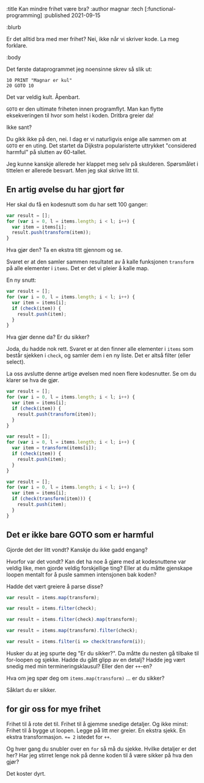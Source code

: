 :title Kan mindre frihet være bra?
:author magnar
:tech [:functional-programming]
:published 2021-09-15

:blurb

Er det alltid bra med mer frihet? Nei, ikke når vi skriver kode. La meg forklare.

:body

Det første dataprogrammet jeg noensinne skrev så slik ut:

```
10 PRINT "Magnar er kul"
20 GOTO 10
```

Det var veldig kult. Åpenbart.

`GOTO` er den ultimate friheten innen programflyt. Man kan flytte eksekveringen
til hvor som helst i koden. Dritbra greier da!

Ikke sant?

Du gikk ikke på den, nei. I dag er vi naturligvis enige alle sammen om at `GOTO`
er en uting. Det startet da Dijkstra popularisterte uttrykket "considered
harmful" på slutten av 60-tallet.

Jeg kunne kanskje allerede her klappet meg selv på skulderen. Spørsmålet i
tittelen er allerede besvart. Men jeg skal skrive litt til.

## En artig øvelse du har gjort før

Her skal du få en kodesnutt som du har sett 100 ganger:

```js
var result = [];
for (var i = 0, l = items.length; i < l; i++) {
  var item = items[i];
  result.push(transform(item));
}
```

Hva gjør den? Ta en ekstra titt gjennom og se.

Svaret er at den samler sammen resultatet av å kalle funksjonen `transform` på
alle elementer i `items`. Det er det vi pleier å kalle map.

En ny snutt:

```js
var result = [];
for (var i = 0, l = items.length; i < l; i++) {
  var item = items[i];
  if (check(item)) {
    result.push(item);
  }
}
```

Hva gjør denne da? Er du sikker?

Joda, du hadde nok rett. Svaret er at den finner alle elementer i `items` som
består sjekken i `check`, og samler dem i en ny liste. Det er altså filter
(eller select).

La oss avslutte denne artige øvelsen med noen flere kodesnutter. Se om du klarer
se hva de gjør.

```js
var result = [];
for (var i = 0, l = items.length; i < l; i++) {
  var item = items[i];
  if (check(item)) {
    result.push(transform(item));
  }
}
```

```js
var result = [];
for (var i = 0, l = items.length; i < l; i++) {
  var item = transform(items[i]);
  if (check(item)) {
    result.push(item);
  }
}
```

```js
var result = [];
for (var i = 0, l = items.length; i < l; i++) {
  var item = items[i];
  if (check(transform(item))) {
    result.push(item);
  }
}
```

## Det er ikke bare GOTO som er harmful

Gjorde det der litt vondt? Kanskje du ikke gadd engang?

Hvorfor var det vondt? Kan det ha noe å gjøre med at kodesnuttene var veldig
like, men gjorde veldig forskjellige ting? Eller at du måtte gjenskape loopen
mentalt for å pusle sammen intensjonen bak koden?

Hadde det vært greiere å parse disse?

```js
var result = items.map(transform);
```

```js
var result = items.filter(check);
```

```js
var result = items.filter(check).map(transform);
```

```js
var result = items.map(transform).filter(check);
```

```js
var result = items.filter(i => check(transform(i));
```

Husker du at jeg spurte deg "Er du sikker?". Da måtte du nesten gå tilbake til
for-loopen og sjekke. Hadde du gått glipp av en detalj? Hadde jeg vært snedig
med min termineringsklausul? Eller den der `++`-en?

Hva om jeg spør deg om `items.map(transform)` ... er du sikker?

Såklart du er sikker.

## for gir oss for mye frihet

Frihet til å rote det til. Frihet til å gjemme snedige detaljer. Og ikke minst:
Frihet til å bygge ut loopen. Legge på litt mer greier. En ekstra sjekk. En
ekstra transformasjon. `+= 2` istedet for `++`.

Og hver gang du snubler over en `for` så må du sjekke. Hvilke detaljer er det
her? Har jeg stirret lenge nok på denne koden til å være sikker på hva den gjør?

Det koster dyrt.
